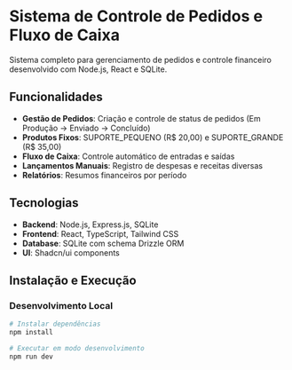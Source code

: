 # Sistema de Controle de Pedidos e Fluxo de Caixa

Sistema completo para gerenciamento de pedidos e controle financeiro desenvolvido com Node.js, React e SQLite.

## Funcionalidades

- **Gestão de Pedidos**: Criação e controle de status de pedidos (Em Produção → Enviado → Concluído)
- **Produtos Fixos**: SUPORTE_PEQUENO (R$ 20,00) e SUPORTE_GRANDE (R$ 35,00)
- **Fluxo de Caixa**: Controle automático de entradas e saídas
- **Lançamentos Manuais**: Registro de despesas e receitas diversas
- **Relatórios**: Resumos financeiros por período

## Tecnologias

- **Backend**: Node.js, Express.js, SQLite
- **Frontend**: React, TypeScript, Tailwind CSS
- **Database**: SQLite com schema Drizzle ORM
- **UI**: Shadcn/ui components

## Instalação e Execução

### Desenvolvimento Local

```bash
# Instalar dependências
npm install

# Executar em modo desenvolvimento
npm run dev
